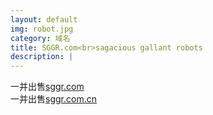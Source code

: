 ```yaml
---
layout: default
img: robot.jpg
category: 域名
title: SGGR.com<br>sagacious gallant robots
description: |
---
```

  一并出售[sggr.com](https://www.1106.org)<br>一并出售[sggr.com.cn](https://www.1106.org/)
